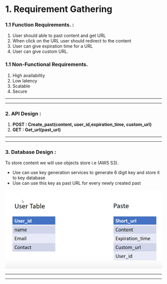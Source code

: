 # 1. Requirement Gathering

### 1.1 Function Requirements. :

1. User should able to past content and get URL
2. When click on the URL user should redirect to the content
3. User can give expiration time for a URL
4. User can give custom URL.

### 1.1 Non-Functional Requirements.

1. High availability
2. Low latency
3. Scalable
4. Secure

---

---

### 2. API Design :

1. **POST : Create_past(content, user_id,expiration_time, custom_url)**
2. **GET : Get_url(past_url)**

---

---

### 3. Database Design :

To store content we will use objects store i.e (AWS S3).

-   Use can use key generation services to generate 6 digit key and store it to key database
-   Use can use this key as past URL for every newly created past

![alt text](image.png)

---

---

